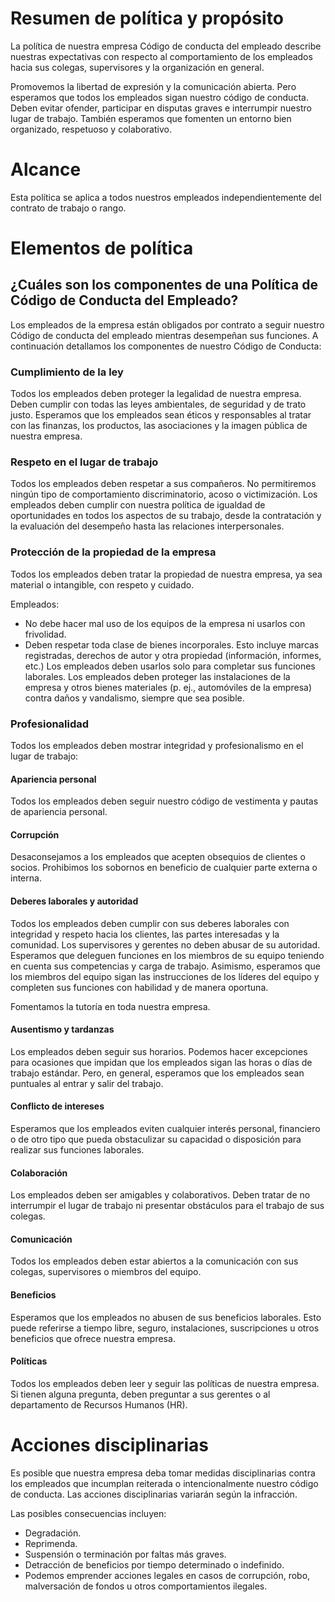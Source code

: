 # Resumen de política y propósito

La política de nuestra empresa Código de conducta del empleado describe nuestras expectativas con respecto al comportamiento de los empleados hacia sus colegas, supervisores y la organización en general.

Promovemos la libertad de expresión y la comunicación abierta. Pero esperamos que todos los empleados sigan nuestro código de conducta. Deben evitar ofender, participar en disputas graves e interrumpir nuestro lugar de trabajo. También esperamos que fomenten un entorno bien organizado, respetuoso y colaborativo.

# Alcance

Esta política se aplica a todos nuestros empleados independientemente del contrato de trabajo o rango.

# Elementos de política

## ¿Cuáles son los componentes de una Política de Código de Conducta del Empleado?

Los empleados de la empresa están obligados por contrato a seguir nuestro Código de conducta del empleado mientras desempeñan sus funciones. A continuación detallamos los componentes de nuestro Código de Conducta:

### Cumplimiento de la ley

Todos los empleados deben proteger la legalidad de nuestra empresa. Deben cumplir con todas las leyes ambientales, de seguridad y de trato justo. Esperamos que los empleados sean éticos y responsables al tratar con las finanzas, los productos, las asociaciones y la imagen pública de nuestra empresa.

### Respeto en el lugar de trabajo

Todos los empleados deben respetar a sus compañeros. No permitiremos ningún tipo de comportamiento discriminatorio, acoso o victimización. Los empleados deben cumplir con nuestra política de igualdad de oportunidades en todos los aspectos de su trabajo, desde la contratación y la evaluación del desempeño hasta las relaciones interpersonales.

### Protección de la propiedad de la empresa

Todos los empleados deben tratar la propiedad de nuestra empresa, ya sea material o intangible, con respeto y cuidado.

Empleados:

- No debe hacer mal uso de los equipos de la empresa ni usarlos con frivolidad.
- Deben respetar toda clase de bienes incorporales. Esto incluye marcas registradas, derechos de autor y otra propiedad (información, informes, etc.) Los empleados deben usarlos solo para completar sus funciones laborales.
   Los empleados deben proteger las instalaciones de la empresa y otros bienes materiales (p. ej., automóviles de la empresa) contra daños y vandalismo, siempre que sea posible.

### Profesionalidad

Todos los empleados deben mostrar integridad y profesionalismo en el lugar de trabajo:

#### Apariencia personal

Todos los empleados deben seguir nuestro código de vestimenta y pautas de apariencia personal.

#### Corrupción

Desaconsejamos a los empleados que acepten obsequios de clientes o socios. Prohibimos los sobornos en beneficio de cualquier parte externa o interna.

#### Deberes laborales y autoridad

Todos los empleados deben cumplir con sus deberes laborales con integridad y respeto hacia los clientes, las partes interesadas y la comunidad. Los supervisores y gerentes no deben abusar de su autoridad. Esperamos que deleguen funciones en los miembros de su equipo teniendo en cuenta sus competencias y carga de trabajo. Asimismo, esperamos que los miembros del equipo sigan las instrucciones de los líderes del equipo y completen sus funciones con habilidad y de manera oportuna.

Fomentamos la tutoría en toda nuestra empresa.

#### Ausentismo y tardanzas

Los empleados deben seguir sus horarios. Podemos hacer excepciones para ocasiones que impidan que los empleados sigan las horas o días de trabajo estándar. Pero, en general, esperamos que los empleados sean puntuales al entrar y salir del trabajo.

#### Conflicto de intereses

Esperamos que los empleados eviten cualquier interés personal, financiero o de otro tipo que pueda obstaculizar su capacidad o disposición para realizar sus funciones laborales.

#### Colaboración

Los empleados deben ser amigables y colaborativos. Deben tratar de no interrumpir el lugar de trabajo ni presentar obstáculos para el trabajo de sus colegas.

#### Comunicación

Todos los empleados deben estar abiertos a la comunicación con sus colegas, supervisores o miembros del equipo.

#### Beneficios

Esperamos que los empleados no abusen de sus beneficios laborales. Esto puede referirse a tiempo libre, seguro, instalaciones, suscripciones u otros beneficios que ofrece nuestra empresa.

#### Políticas

Todos los empleados deben leer y seguir las políticas de nuestra empresa. Si tienen alguna pregunta, deben preguntar a sus gerentes o al departamento de Recursos Humanos (HR).

# Acciones disciplinarias

Es posible que nuestra empresa deba tomar medidas disciplinarias contra los empleados que incumplan reiterada o intencionalmente nuestro código de conducta. Las acciones disciplinarias variarán según la infracción.

Las posibles consecuencias incluyen:

- Degradación.
- Reprimenda.
- Suspensión o terminación por faltas más graves.
- Detracción de beneficios por tiempo determinado o indefinido.
- Podemos emprender acciones legales en casos de corrupción, robo, malversación de fondos u otros comportamientos ilegales.